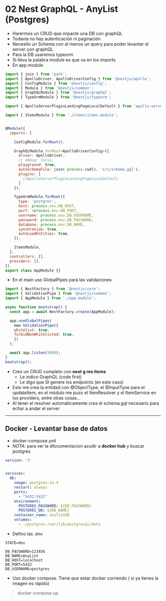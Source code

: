 # 02 Nest GraphQL  - AnyList (Postgres)

- Harermos un CRUD que impacte una DB con graphQL
- Todavía no hay autenticación ni paginación
- Necesito un Schema con al menos un query para poder levantar el server con graphQL
- Para la DB usaremos typeorm
- Si lleva la palabra module es que va en los imports
- En app.module

~~~js
import { join } from 'path';
import { ApolloDriver, ApolloDriverConfig } from '@nestjs/apollo';
import { ConfigModule } from '@nestjs/config';
import { Module } from '@nestjs/common';
import { GraphQLModule } from '@nestjs/graphql';
import { TypeOrmModule } from '@nestjs/typeorm';

import { ApolloServerPluginLandingPageLocalDefault } from 'apollo-server-core';

import { ItemsModule } from './items/items.module';


@Module({
  imports: [

    ConfigModule.forRoot(),

    GraphQLModule.forRoot<ApolloDriverConfig>({
      driver: ApolloDriver,
      // debug: false,
      playground: true,
      autoSchemaFile: join( process.cwd(), 'src/schema.gql'), 
      plugins: [
        //ApolloServerPluginLandingPageLocalDefault
      ]
    }),

    TypeOrmModule.forRoot({
      type: 'postgres',
      host: process.env.DB_HOST,
      port: +process.env.DB_PORT,
      username: process.env.DB_USERNAME,
      password: process.env.DB_PASSWORD,
      database: process.env.DB_NAME,
      synchronize: true,
      autoLoadEntities: true,
    }),

    ItemsModule,
  ],
  controllers: [],
  providers: [],
})
export class AppModule {}
~~~

- En el main uso GlobalPipes para las validaciones

~~~js
import { NestFactory } from '@nestjs/core';
import { ValidationPipe } from '@nestjs/common';
import { AppModule } from './app.module';

async function bootstrap() {
  const app = await NestFactory.create(AppModule);

  app.useGlobalPipes(
    new ValidationPipe({
    whitelist: true,
    forbidNonWhitelisted: true, 
    })
  );

  await app.listen(3000);
}
bootstrap();
~~~

- Creo un CRUD completo con **nest g res items**
  - Le indico GraphQL (code first)
  - Le digo que SI genere los endpoints (en este caso)
- Esto me crea la entidad con @ObjectType, el @InputTyoe para el updateItem, en el módulo me puso el ItemResolver y el ItemService en los providers, entre otras cosas...
- Al tener el resolver automáticamente crea el schema.gql necesario para echar a andar el server
-----

## Docker - Levantar base de datos

- docker-compose.yml
- *NOTA*: para ver la dfocumentacion acudir a **docker hub** y buscar postgres

~~~yml
version: '3'


services:
  db:
    image: postgres:14.4
    restart: always
    ports:
      - "5432:5432"
    environment:
      POSTGRES_PASSWORD: ${DB_PASSWORD}
      POSTGRES_DB: ${DB_NAME}
    container_name: anylistDB
    volumes:
      - ./postgres:/var/lib/postgresql/data

~~~

- Defino las .env

~~~
STATE=dev

DB_PASSWORD=123456
DB_NAME=AnyList
DB_HOST=localhost
DB_PORT=5432
DB_USERNAME=postgres
~~~

- Uso docker compose. Tiene que estar docker corriendo ( si ya tienes la imagen es rápido)

> docker compose up 